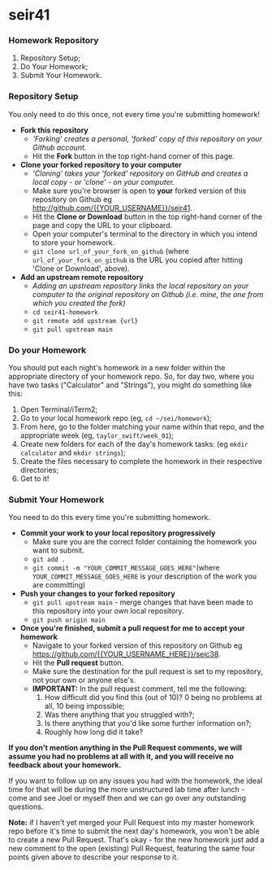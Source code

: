 # seir41

### Homework Repository

1. Repository Setup;
2. Do Your Homework;
3. Submit Your Homework.

### Repository Setup

You only need to do this once, not every time you're submitting homework!

- **Fork this repository**
  - _'Forking' creates a personal, 'forked' copy of this repository on your Github account._
  - Hit the **Fork** button in the top right-hand corner of this page.
- **Clone your forked repository to your computer**
  - _'Cloning' takes your 'forked' repository on GitHub and creates a local copy - or 'clone' - on your computer._
  - Make sure you're browser is open to **your** forked version of this repository on Github eg http://github.com/{{YOUR_USERNAME}}/seir41.
  - Hit the **Clone or Download** button in the top right-hand corner of the page and copy the URL to your clipboard.
  - Open your computer's terminal to the directory in which you intend to store your homework.
  - `git clone url_of_your_fork_on_github` (where `url_of_your_fork_on_github` is the URL you copied after hitting 'Clone or Download', above).
- **Add an upstream remote repository**
  - _Adding an upstream repository links the local repository on your computer to the original repository on Github (i.e. mine, the one from which you created the fork)_
  - `cd seir41-homework`
  - `git remote add upstream {url}`
  - `git pull upstream main`

### Do your Homework

You should put each night's homework in a new folder within the appropriate directory of your homework repo. So, for day two, where you have two tasks ("Calculator" and "Strings"), you might do something like this:

1. Open Terminal/iTerm2;
2. Go to your local homework repo (eg, `cd ~/sei/homework`);
3. From here, go to the folder matching your name within that repo, and the appropriate week (eg, `taylor_swift/week_01`);
4. Create new folders for each of the day's homework tasks: (eg `mkdir calculator` and `mkdir strings`);
5. Create the files necessary to complete the homework in their respective directories;
6. Get to it!

### Submit Your Homework

You need to do this every time you're submitting homework.

- **Commit your work to your local repository progressively**
  - Make sure you are the correct folder containing the homework you want to submit.
  - `git add .`
  - `git commit -m "YOUR_COMMIT_MESSAGE_GOES_HERE"`(where `YOUR_COMMIT_MESSAGE_GOES_HERE` is your description of the work you are committing)
- **Push your changes to your forked repository**
  - `git pull upstream main` - merge changes that have been made to this repository into your own local repository.
  - `git push origin main`
- **Once you're finished, submit a pull request for me to accept your homework**
  - Navigate to your forked version of this repository on Github eg https://github.com/{{YOUR_USERNAME_HERE}}/seic38.
  - Hit the **Pull request** button.
  - Make sure the destination for the pull request is set to my repository, not your own or anyone else's.
  * **IMPORTANT:** In the pull request comment, tell me the following:
    1. How difficult did you find this (out of 10)? 0 being no problems at all, 10 being impossible;
    2. Was there anything that you struggled with?;
    3. Is there anything that you'd like some further information on?;
    4. Roughly how long did it take?

**If you don't mention anything in the Pull Request comments, we will assume you had no problems at all with it, and you will receive no feedback about your homework.**

If you want to follow up on any issues you had with the homework, the ideal time for that will be during the more unstructured lab time after lunch - come and see Joel or myself then and we can go over any outstanding questions.

**Note:** if I haven't yet merged your Pull Request into my master homework repo before it's time to submit the next day's homework, you won't be able to create a new Pull Request. That's okay - for the new homework just add a new comment to the open (existing) Pull Request, featuring the same four points given above to describe your response to it.
